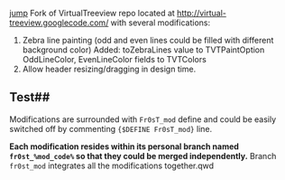 [jump](#jump)
Fork of VirtualTreeview repo located at http://virtual-treeview.googlecode.com/ with several modifications:

1. Zebra line painting (odd and even lines could be filled with different background color)
   Added: toZebraLines value to TVTPaintOption
          OddLineColor, EvenLineColor fields to TVTColors
2. Allow header resizing/dragging in design time.
 

## <a href="#header"></a>Test##
Modifications are surrounded with `Fr0sT_mod` define and could be easily switched off by commenting `{$DEFINE Fr0sT_mod}` line.

**Each modification resides within its personal branch named `fr0st_%mod_code%` so that they could be merged independently.**
Branch `fr0st_mod` integrates all the modifications together.qwd
